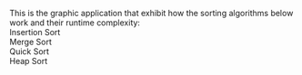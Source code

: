 This is the graphic application that exhibit how the sorting algorithms below work and their runtime complexity:
</br>Insertion Sort
</br>Merge Sort
</br>Quick Sort
</br>Heap Sort
